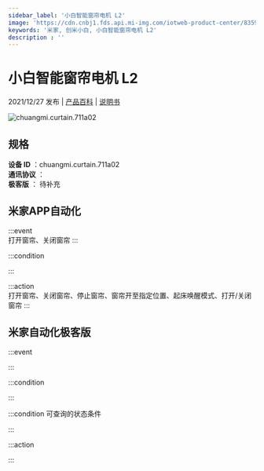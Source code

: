 ```yaml
---
sidebar_label: '小白智能窗帘电机 L2'
image: 'https://cdn.cnbj1.fds.api.mi-img.com/iotweb-product-center/835916d92a4a31f0087ee1b5992043b8_1636090413107.png?GalaxyAccessKeyId=AKVGLQWBOVIRQ3XLEW&Expires=9223372036854775807&Signature=IpPeuC+VVM/gB7H9gaKuFqNcqi4='
keywords: '米家, 创米小白, 小白智能窗帘电机 L2'
description : ''
---
```

# 小白智能窗帘电机 L2

2021/12/27 发布 | [产品百科](https://home.mi.com/webapp/content/baike/product/index.html?model=chuangmi.curtain.711a02/) | [说明书](https://home.mi.com/views/introduction.html?model=chuangmi.curtain.711a02&region=cn)

![chuangmi.curtain.711a02](https://cdn.cnbj1.fds.api.mi-img.com/iotweb-product-center/835916d92a4a31f0087ee1b5992043b8_1636090413107.png?GalaxyAccessKeyId=AKVGLQWBOVIRQ3XLEW&Expires=9223372036854775807&Signature=IpPeuC+VVM/gB7H9gaKuFqNcqi4=)

## 规格  
> 
**设备 ID** ：chuangmi.curtain.711a02  
**通讯协议** ：  
**极客版**  ： 待补充 


## 米家APP自动化  

:::event  
打开窗帘、关闭窗帘
:::

:::condition  

:::

:::action   
打开窗帘、关闭窗帘、停止窗帘、窗帘开至指定位置、起床唤醒模式、打开/关闭窗帘
:::

## 米家自动化极客版  

:::event  

:::

:::condition  

:::

:::condition 可查询的状态条件  

:::

:::action  

:::

        
